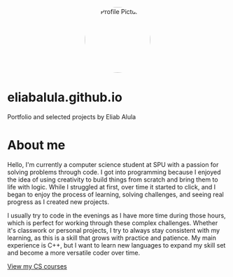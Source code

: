 <p align="center">
  <img src="images/Graduation-3 (updated).jpg" alt="Profile Picture" width="150" style="border-radius: 50%;">
</p>



# eliabalula.github.io
Portfolio and selected projects by Eliab Alula

# About me
Hello, I'm currently a computer science student at SPU with a passion for solving problems through code. I got into programming because I enjoyed the idea of using creativity to build things from scratch and bring them to life with logic. While I struggled at first, over time it started to click, and I began to enjoy the process of learning, solving challenges, and seeing real progress as I created new projects.

I usually try to code in the evenings as I have more time during those hours, which is perfect for working through these complex challenges. Whether it's classwork or personal projects, I try to always stay consistent with my learning, as this is a skill that grows with practice and patience. My main experience is C++, but I want to learn new languages to expand my skill set and become a more versatile coder over time.

[View my CS courses](courses.md)

